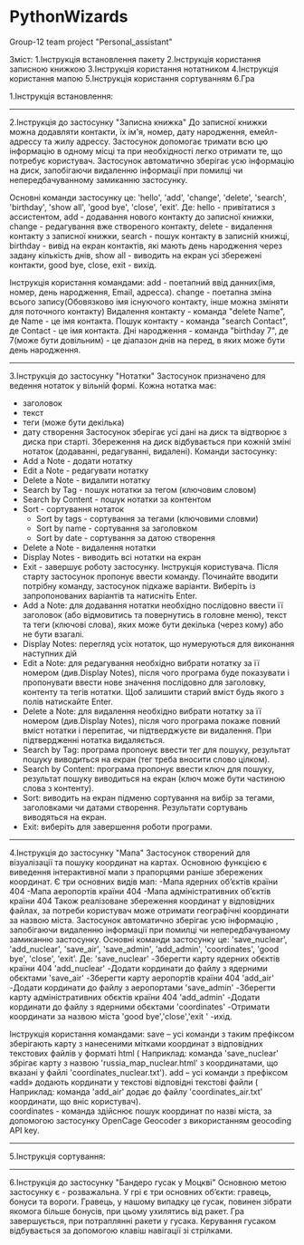 # PythonWizards
Group-12 team project "Personal_assistant"

Зміст:
1.Інструкція встановлення пакету
2.Інструкція користання записною книжкою
3.Інструкція користання нотатником
4.Інструкція користання мапою
5.Інструкція користання сортуванням
6.Гра

1.Інструкція встановлення:









------------------------------------------------------------------------------------------------------------------------------------------------------

2.Інструкція до застосунку "Записна книжка"
До записної книжки можна додавляти контакти, їх ім'я, номер, дату народження, емейл-адрессу та жилу адрессу.
Застосунок допомогає тримати всю цю інформацію в одному місці та при необхідності легко отримати те, що потребує користувач.
Застосунок автоматично зберігає усю інформацію на диск, запобігаючи видаленню інформації при помилці чи непередбачуванному замиканню застосунку.

Основні команди застосунку це: 'hello', 'add', 'change', 'delete', 'search', 'birthday', 'show all', 'good bye', 'close', 'exit'.
Де: hello - привітатися з ассистентом,
    add - додавання нового контакту до записної книжки,
    change - редагування вже створеного контакту,
    delete - видалення контакту з записної книжки,
    search - пошук контакту в записній книжці,
    birthday - вивід на екран контактів, які мають день народження через задану кількість днів,
    show all - виводить на екран усі збережені контакти,
    good bye, close, exit - вихід.

Інструкція користання командами:
add - поетапний ввід данних(імя, номер, день народження, Еmail, адресса).
change - поетапна зміна всього запису(Обовязково імя існуючого контакту, інше можна зміняти для поточного контакту)
Видалення контакту - команда "delete Name", де Name - це імя контакта.
Пошук контакту - команда "search Contact", де Contact - це імя контакта.
Дні народження - команда "birthday 7", де 7(може бути довільним) - це діапазон днів на перед, в яких може бути день народження.

------------------------------------------------------------------------------------------------------------------------------------------------------

3.Інструкція до застосунку "Нотатки"
Застосунок призначено для ведення нотаток у вільній формі.
Кожна нотатка має:
- заголовок
- текст
- теги (може бути декілька)
- дату створення
Застосунок зберігає усі дані на диск та відтворює з диска при старті.
Збереження на диск відбувається при кожній зміні нотаток (додаванні, редагуванні, видалені).
Команди застосунку:
- Add a Note - додати нотатку
- Edit a Note - редагувати нотатку
- Delete a Note - видалити нотатку
- Search by Tag - пошук нотатки за тегом (ключовим словом)
- Search by Content - пошук нотатки за контентом
- Sort - сортування нотаток
    - Sort by tags - сортування за тегами (ключовими словми)
    - Sort by name - сортування за заголовком
    - Sort by date - сортування за датою створення
- Delete a Note - видалення нотатки
- Display Notes - виводить всі нотатки на екран
- Exit - завершує роботу застосунку.
Інструкція користувача.
Після старту застосунок пропонує ввести команду.
Починайте вводити потрібну команду, застосунок підкаже варіанти. Виберіть із запропонованих варіантів та натисніть Enter.
- Add a Note: для додавання нотатки необхідно послідовно ввести її заголовок (або відмовитись та повернутись в головне меню),
текст та теги (ключові слова), яких може бути декілька (через кому) або не бути взагалі.
- Display Notes: перегляд усіх нотаток, що нумеруються для виконання наступних дій
- Edit a Note: для редагування необхідно вибрати нотатку за її номером (див.Display Notes), після чого програма буде показувати 
і пропонувати ввести нове значення послідовно для заголовку, контенту та тегів нотатки. Щоб залишити старий вміст
будь якого з полів натискайте Enter.
- Delete a Note: для видалення необхідно вибрати нотатку за її номером (див.Display Notes), після чого програма покаже
повний вміст нотатки і перепитає, чи підтверджуєте ви видалення. При підтвердженні нотатка видаляється.
- Search by Tag: програма пропонує ввести тег для пошуку, результат пошуку виводиться на екран (тег треба вносити слово цілком).
- Search by Content: програма пропонує ввести ключ для пошуку, результат пошуку виводиться на екран (ключ може бути частиною слова з контенту).
- Sort: виводить на екран підменю сортування на вибір за тегами, заголовками чи датами створення. Результати сортувань виводяться на екран.
- Exit: виберіть для завершення роботи програми. 

------------------------------------------------------------------------------------------------------------------------------------------------------

4.Інструкція до застосунку "Мапа"
Застосунок створений для візуалізації та пошуку координат на картах. Основною 
функцією є виведення інтерактивної мапи з прапорцями раніше збережених 
координат.
Є три основних видів мап:
-Мапа ядерних об’єктів країни 404
-Мапа  аеропортів країни 404
-Мапа  адміністративних об’єктів країни 404
Також реалізоване збереження координат у відповідних файлах, за потреби 
користувач може отримати географічні координати за назвою міста.
Застосунок автоматично зберігає усю інформацію , запобігаючи видаленню інформації 
при помилці чи непередбачуваному замиканню застосунку.
Основні команди застосунку це: 'save_nuclear', 'add_nuclear', 'save_air', 'save_admin', 
'add_admin', 'coordinates', 'good bye', 'close', 'exit'.
Де: 
   'save_nuclear'             -Зберегти карту ядерних обєктів країни 404 
   'add_nuclear'              -Додати кординати до файлу з ядерними обєктами 
   'save_air'                 -Зберегти карту аеропортів країни 404 
   'add_air'                  -Додати кординати до файлу з аеропортами 
   'save_admin'               -Зберегти карту адміністративних обєктів країни 404 
   'add_admin'                -Додати кординати до файлу з ядерними обєктами 
   'coordinates'              -Отримати координати за назвою міста
   'good bye','close','exit ' -ихід.
 
Інструкція користання командами:
save – усі команди з таким префіксом зберігають карту з нанесеними мітками 
координат з відповідних текстових файлів у форматі html ( Наприклад: команда 
'save_nuclear'  збрігає карту з назвою 'russia_map_nuclear.html' з координатами, що 
вказані у файлі 'coordinates_nuclear.txt').
add – усі команди з префіксом «add» додають кординати у текстові відповідні текстові 
файли ( Наприклад: команда 'add_air'  додає до файлу 'coordinates_air.txt'  координати,
що вніс користувач).                     
сoordinates -  команда здійснює пошук координат по назві міста, за допомогою 
застосунку OpenCage Geocoder з використанням geocoding API key.           

------------------------------------------------------------------------------------------------------------------------------------------------------

5.Інструкція сортування:

------------------------------------------------------------------------------------------------------------------------------------------------------

6.Інструкція до застосунку "Бандеро гусак у Моцкві"
Основною метою застосунку є -  розважальна. 
У грі є три основних об’єкти: гравець, бонуси та вороги. Гравець,  у нашому випадку 
це гусак, повинен зібрати якомога більше бонусів, при цьому ухилятись від ракет. Гра 
завершується, при потраплянні ракети у гусака.
Керування гусаком відбувається за допомогою клавіш навігації зі стрілками.
